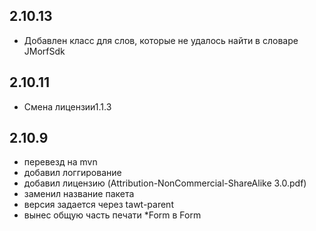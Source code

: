 2.10.13
--
- Добавлен класс для слов, которые не удалось найти в словаре JMorfSdk 

2.10.11
-----------------------------
- Смена лицензии1.1.3

2.10.9
------------------------------
- перевезд на mvn
- добавил логгирование
- добавил лицензию (Attribution-NonCommercial-ShareAlike 3.0.pdf)
- заменил название пакета
- версия задается через tawt-parent
- вынес общую часть печати *Form в Form